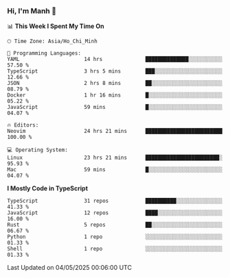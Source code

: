 ### Hi, I'm Manh 👋

<!--START_SECTION:waka-->
📊 **This Week I Spent My Time On** 

```text
🕑︎ Time Zone: Asia/Ho_Chi_Minh

💬 Programming Languages: 
YAML                     14 hrs              ██████████████░░░░░░░░░░░   57.50 % 
TypeScript               3 hrs 5 mins        ███░░░░░░░░░░░░░░░░░░░░░░   12.66 % 
JSON                     2 hrs 8 mins        ██░░░░░░░░░░░░░░░░░░░░░░░   08.79 % 
Docker                   1 hr 16 mins        █░░░░░░░░░░░░░░░░░░░░░░░░   05.22 % 
JavaScript               59 mins             █░░░░░░░░░░░░░░░░░░░░░░░░   04.07 % 

🔥 Editors: 
Neovim                   24 hrs 21 mins      █████████████████████████   100.00 % 

💻 Operating System: 
Linux                    23 hrs 21 mins      ████████████████████████░   95.93 % 
Mac                      59 mins             █░░░░░░░░░░░░░░░░░░░░░░░░   04.07 % 
```

**I Mostly Code in TypeScript** 

```text
TypeScript               31 repos            ██████████░░░░░░░░░░░░░░░   41.33 % 
JavaScript               12 repos            ████░░░░░░░░░░░░░░░░░░░░░   16.00 % 
Rust                     5 repos             ██░░░░░░░░░░░░░░░░░░░░░░░   06.67 % 
Python                   1 repo              ░░░░░░░░░░░░░░░░░░░░░░░░░   01.33 % 
Shell                    1 repo              ░░░░░░░░░░░░░░░░░░░░░░░░░   01.33 % 
```




 Last Updated on 04/05/2025 00:06:00 UTC
<!--END_SECTION:waka-->
